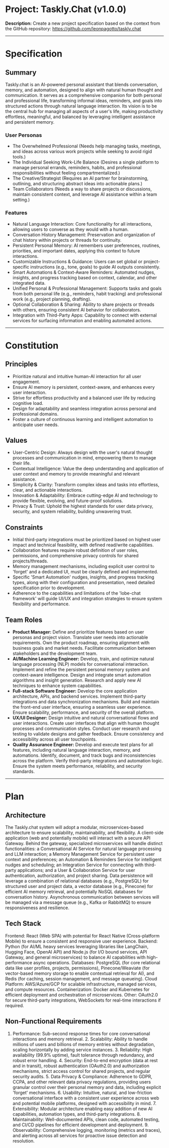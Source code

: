 # Project: Taskly.Chat (v1.0.0)

**Description:** Create a new project specification based on the context from the GitHub repository: https://github.com/leonpagotto/taskly.chat

---

# Specification

## Summary
Taskly.chat is an AI-powered personal assistant that blends conversation, memory, and automation, designed to align with natural human thought and communication. It serves as a comprehensive companion for both personal and professional life, transforming informal ideas, reminders, and goals into structured actions through natural language interaction. Its vision is to be the central hub for managing all aspects of a user's life, making productivity effortless, meaningful, and balanced by leveraging intelligent assistance and persistent memory.

### User Personas
- The Overwhelmed Professional (Needs help managing tasks, meetings, and ideas across various work projects while seeking to avoid rigid tools.)
- The Individual Seeking Work-Life Balance (Desires a single platform to manage personal errands, reminders, habits, and professional responsibilities without feeling compartmentalized.)
- The Creative/Strategist (Requires an AI partner for brainstorming, outlining, and structuring abstract ideas into actionable plans.)
- Team Collaborators (Needs a way to share projects or discussions, maintain consistent context, and leverage AI assistance within a team setting.)

### Features
- Natural Language Interaction: Core functionality for all interactions, allowing users to converse as they would with a human.
- Conversation History Management: Preservation and organization of chat history within projects or threads for continuity.
- Persistent Personal Memory: AI remembers user preferences, routines, priorities, and important dates, applying this context to future interactions.
- Customizable Instructions & Guidance: Users can set global or project-specific instructions (e.g., tone, goals) to guide AI outputs consistently.
- Smart Automations & Context-Aware Reminders: Automated nudges, insights, and progress tracking based on context, calendar, and other integrated data.
- Unified Personal & Professional Management: Supports tasks and goals from both personal life (e.g., reminders, habit tracking) and professional work (e.g., project planning, drafting).
- Optional Collaboration & Sharing: Ability to share projects or threads with others, ensuring consistent AI behavior for collaborators.
- Integration with Third-Party Apps: Capability to connect with external services for surfacing information and enabling automated actions.


---

# Constitution

## Principles
- Prioritize natural and intuitive human-AI interaction for all user engagement.
- Ensure AI memory is persistent, context-aware, and enhances every user interaction.
- Strive for effortless productivity and a balanced user life by reducing cognitive load.
- Design for adaptability and seamless integration across personal and professional domains.
- Foster a culture of continuous learning and intelligent automation to anticipate user needs.

## Values
- User-Centric Design: Always design with the user's natural thought processes and communication in mind, empowering them to manage their life.
- Contextual Intelligence: Value the deep understanding and application of user context and memory to provide meaningful and relevant assistance.
- Simplicity & Clarity: Transform complex ideas and tasks into effortless, clear, and actionable interactions.
- Innovation & Adaptability: Embrace cutting-edge AI and technology to provide flexible, evolving, and future-proof solutions.
- Privacy & Trust: Uphold the highest standards for user data privacy, security, and system reliability, building unwavering trust.

## Constraints
- Initial third-party integrations must be prioritized based on highest user impact and technical feasibility, with defined read/write capabilities.
- Collaboration features require robust definition of user roles, permissions, and comprehensive privacy controls for shared projects/threads.
- Memory management mechanisms, including explicit user control to 'forget' and a dedicated UI, must be clearly defined and implemented.
- Specific 'Smart Automation' nudges, insights, and progress tracking types, along with their configuration and presentation, need detailed specification prior to development.
- Adherence to the capabilities and limitations of the 'lobe-chat framework' will guide UI/UX and integration strategies to ensure system flexibility and performance.

## Team Roles
- **Product Manager:** Define and prioritize features based on user personas and project vision. Translate user needs into actionable requirements. Own the product roadmap, ensuring alignment with business goals and market needs. Facilitate communication between stakeholders and the development team.
- **AI/Machine Learning Engineer:** Develop, train, and optimize natural language processing (NLP) models for conversational interaction. Implement and refine the persistent personal memory system and context-aware intelligence. Design and integrate smart automation algorithms and insight generation. Research and apply new AI techniques to enhance system capabilities.
- **Full-stack Software Engineer:** Develop the core application architecture, APIs, and backend services. Implement third-party integrations and data synchronization mechanisms. Build and maintain the front-end user interface, ensuring a seamless user experience. Ensure scalability, performance, and security of the overall platform.
- **UX/UI Designer:** Design intuitive and natural conversational flows and user interactions. Create user interfaces that align with human thought processes and communication styles. Conduct user research and testing to validate designs and gather feedback. Ensure consistency and accessibility across all user touchpoints.
- **Quality Assurance Engineer:** Develop and execute test plans for all features, including natural language interaction, memory, and automations. Identify, document, and track bugs and inconsistencies across the platform. Verify third-party integrations and automation logic. Ensure the system meets performance, reliability, and security standards.


---

# Plan

## Architecture
The Taskly.chat system will adopt a modular, microservices-based architecture to ensure scalability, maintainability, and flexibility. A client-side application (web and potentially mobile) will interact with a secure API Gateway. Behind the gateway, specialized microservices will handle distinct functionalities: a Conversational AI Service for natural language processing and LLM interaction; a Memory Management Service for persistent user context and preferences; an Automation & Reminders Service for intelligent nudges and scheduling; an Integration Service for connecting with third-party applications; and a User & Collaboration Service for user authentication, authorization, and project sharing. Data persistence will leverage a combination of relational databases (e.g., PostgreSQL) for structured user and project data, a vector database (e.g., Pinecone) for efficient AI memory retrieval, and potentially NoSQL databases for conversation history. Asynchronous communication between services will be managed via a message queue (e.g., Kafka or RabbitMQ) to ensure responsiveness and resilience.

## Tech Stack
Frontend: React (Web SPA) with potential for React Native (Cross-platform Mobile) to ensure a consistent and responsive user experience. Backend: Python (for AI/ML heavy services leveraging libraries like LangChain, Hugging Face, OpenAI API) and Node.js (for I/O bound services, API Gateway, and general microservices) to balance AI capabilities with high-performance async operations. Databases: PostgreSQL (for core relational data like user profiles, projects, permissions), Pinecone/Weaviate (for vector-based memory storage to enable contextual retrieval for AI), and Redis (for caching, session management, and message queueing). Cloud Platform: AWS/Azure/GCP for scalable infrastructure, managed services, and compute resources. Containerization: Docker and Kubernetes for efficient deployment and orchestration of microservices. Other: OAuth2.0 for secure third-party integrations, WebSockets for real-time interactions if required.

## Non-Functional Requirements
1. Performance: Sub-second response times for core conversational interactions and memory retrieval. 2. Scalability: Ability to handle millions of users and billions of memory entries without degradation, scaling horizontally by adding service instances. 3. Reliability: High availability (99.9% uptime), fault tolerance through redundancy, and robust error handling. 4. Security: End-to-end encryption (data at rest and in transit), robust authentication (OAuth2.0) and authorization mechanisms, strict access control for shared projects, and regular security audits. 5. Data Privacy & Compliance: Adherence to GDPR, CCPA, and other relevant data privacy regulations, providing users granular control over their personal memory and data, including explicit 'forget' mechanisms. 6. Usability: Intuitive, natural, and low-friction conversational interface with a consistent user experience across web and potential mobile platforms, designed with accessibility in mind. 7. Extensibility: Modular architecture enabling easy addition of new AI capabilities, automation types, and third-party integrations. 8. Maintainability: Well-documented APIs, clean code, automated testing, and CI/CD pipelines for efficient development and deployment. 9. Observability: Comprehensive logging, monitoring (metrics and traces), and alerting across all services for proactive issue detection and resolution.

